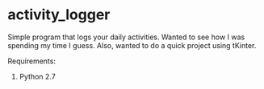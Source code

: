 # activity_logger
Simple program that logs your daily activities. Wanted to see how I was spending my time I guess. Also, wanted to do a quick project using tKinter. 

Requirements:

1) Python 2.7
